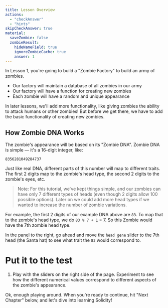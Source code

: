 ```yaml
---
title: Lesson Overview
actions:
  - "checkAnswer"
  - "hints"
skipCheckAnswer: true
material:
  saveZombie: false
  zombieResult:
    hideNameField: true
    ignoreZombieCache: true
    answer: 1
---
```


In Lesson 1, you're going to build a "Zombie Factory" to build an army of
zombies.

- Our factory will maintain a database of all zombies in our army
- Our factory will have a function for creating new zombies
- Each zombie will have a random and unique appearance

In later lessons, we'll add more functionality, like giving zombies the ability
to attack humans or other zombies! But before we get there, we have to add the
basic functionality of creating new zombies.

## How Zombie DNA Works

The zombie's appearance will be based on its "Zombie DNA". Zombie DNA is simple
— it's a 16-digit integer, like:

    8356281049284737

Just like real DNA, different parts of this number will map to different traits.
The first 2 digits map to the zombie's head type, the second 2 digits to the
zombie's eyes, etc.

> Note: For this tutorial, we've kept things simple, and our zombies can have
> only 7 different types of heads (even though 2 digits allow 100 possible
> options). Later on we could add more head types if we wanted to increase the
> number of zombie variations.

For example, the first 2 digits of our example DNA above are `83`. To map that
to the zombie's head type, we do `83 % 7 + 1` = 7. So this Zombie would have the
7th zombie head type.

In the panel to the right, go ahead and move the `head gene` slider to the 7th
head (the Santa hat) to see what trait the `83` would correspond to.

# Put it to the test

1. Play with the sliders on the right side of the page. Experiment to see how
   the different numerical values correspond to different aspects of the
   zombie's appearance.

Ok, enough playing around. When you're ready to continue, hit "Next Chapter"
below, and let's dive into learning Solidity!
